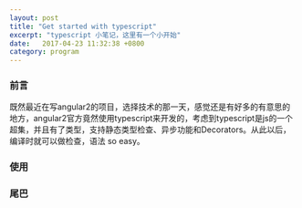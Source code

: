 ```yaml
---
layout: post
title: "Get started with typescript"
excerpt: "typescript 小笔记，这里有一个小开始"
date:   2017-04-23 11:32:38 +0800
category: program
---
```


### 前言
既然最近在写angular2的项目，选择技术的那一天，感觉还是有好多的有意思的地方，angular2官方竟然使用typescript来开发的，考虑到typescript是js的一个超集，并且有了类型，支持静态类型检查、异步功能和Decorators。从此以后，编译时就可以做检查，语法 so easy。
### 使用

### 尾巴